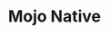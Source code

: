 ---
title: Mojo Native
headline: A native iOS version of Mojo Installer.
state: archived
feature: false 
startDate: 08-01-2016
endDate: 03-01-2017
languages: [swift]
---